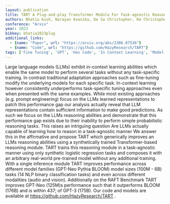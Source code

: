 ```yaml
---
layout: publication
title: TART A Plug-and-play Transformer Module For Task-agnostic Reasoning
authors: Bhatia Kush, Narayan Avanika, De Sa Christopher, Ré Christopher
conference: "Arxiv"
year: 2023
bibkey: bhatia2023plug
additional_links:
  - {name: "Paper", url: "https://arxiv.org/abs/2306.07536"}
  - {name: "Code", url: "https://github.com/HazyResearch/TART"}
tags: ['Fine Tuning', 'GPT', 'Has Code', 'In Context Learning', 'Model Architecture', 'Pretraining Methods', 'Prompting', 'Reinforcement Learning', 'Training Techniques', 'Transformer']
---
```

Large language models (LLMs) exhibit in-context learning abilities which enable the same model to perform several tasks without any task-specific training. In contrast traditional adaptation approaches such as fine-tuning modify the underlying models for each specific task. In-context learning however consistently underperforms task-specific tuning approaches even when presented with the same examples. While most existing approaches (e.g. prompt engineering) focus on the LLMs learned representations to patch this performance gap our analysis actually reveal that LLM representations contain sufficient information to make good predictions. As such we focus on the LLMs reasoning abilities and demonstrate that this performance gap exists due to their inability to perform simple probabilistic reasoning tasks. This raises an intriguing question Are LLMs actually capable of learning how to reason in a task-agnostic manner We answer this in the affirmative and propose TART which generically improves an LLMs reasoning abilities using a synthetically trained Transformer-based reasoning module. TART trains this reasoning module in a task-agnostic manner using only synthetic logistic regression tasks and composes it with an arbitrary real-world pre-trained model without any additional training. With a single inference module TART improves performance across different model families (GPT-Neo Pythia BLOOM) model sizes (100M - 6B) tasks (14 NLP binary classification tasks) and even across different modalities (audio and vision). Additionally on the RAFT Benchmark TART improves GPT-Neo (125M)s performance such that it outperforms BLOOM (176B) and is within 437; of GPT-3 (175B). Our code and models are available at https://github.com/HazyResearch/TART .
